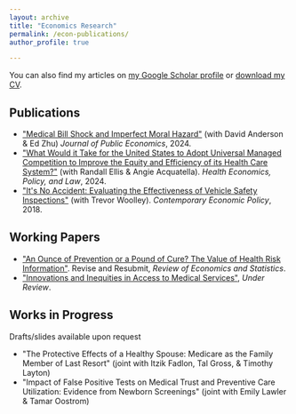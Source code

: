 ```yaml
---
layout: archive
title: "Economics Research"
permalink: /econ-publications/
author_profile: true

---
```

You can also find my articles on [my Google Scholar profile](https://scholar.google.com/citations?user=Ks-_ZlIAAAAJ&hl=en) or [download my CV](http://alex-hoagland.github.io/files/HoaglandCV_current.pdf).

## Publications
* ["Medical Bill Shock and Imperfect Moral Hazard"](https://www.sciencedirect.com/science/article/pii/S0047272724000884) (with David Anderson & Ed Zhu) *Journal of Public Economics*, 2024. 
* ["What Would it Take for the United States to Adopt Universal Managed Competition to Improve the Equity and Efficiency of its Health Care System?"](https://www.cambridge.org/core/journals/health-economics-policy-and-law/article/managed-competition-in-the-united-states-how-well-is-it-promoting-equity-and-efficiency/D3E73ADE6BA48EC9B7AB4C7915FE5667) (with Randall Ellis & Angie Acquatella). *Health Economics, Policy, and Law*, 2024.  
* ["It's No Accident: Evaluating the Effectiveness of Vehicle Safety Inspections"](https://onlinelibrary.wiley.com/doi/full/10.1111/coep.12284) (with Trevor Woolley). *Contemporary Economic Policy*, 2018. 

## Working Papers
* ["An Ounce of Prevention or a Pound of Cure? The Value of Health Risk Information"](https://alex-hoagland.github.io/files/Hoagland_BU_JMPHealthInfo.pdf). Revise and Resubmit, *Review of Economics and Statistics*.
* ["Innovations and Inequities in Access to Medical Services"](https://alex-hoagland.github.io/files/Hoagland_InnovationsInequities_TAVR.pdf), *Under Review*.

## Works in Progress
Drafts/slides available upon request
* "The Protective Effects of a Healthy Spouse: Medicare as the Family Member of Last Resort" (joint with Itzik Fadlon, Tal Gross, & Timothy Layton)
* "Impact of False Positive Tests on Medical Trust and Preventive Care Utilization: Evidence from Newborn Screenings" (joint with Emily Lawler & Tamar Oostrom)
